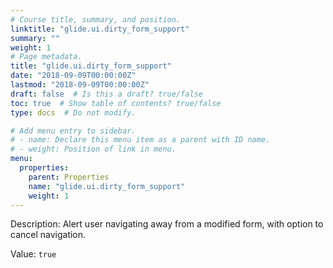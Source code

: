 ```yaml
---
# Course title, summary, and position.
linktitle: "glide.ui.dirty_form_support"
summary: ""
weight: 1
# Page metadata.
title: "glide.ui.dirty_form_support"
date: "2018-09-09T00:00:00Z"
lastmod: "2018-09-09T00:00:00Z"
draft: false  # Is this a draft? true/false
toc: true  # Show table of contents? true/false
type: docs  # Do not modify.

# Add menu entry to sidebar.
# - name: Declare this menu item as a parent with ID name.
# - weight: Position of link in menu.
menu:
  properties:
    parent: Properties
    name: "glide.ui.dirty_form_support"
    weight: 1
---
```


Description: Alert user navigating away from a modified form, with option to cancel navigation.


Value: `true`